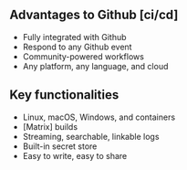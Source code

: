 ## Advantages to Github [ci/cd]
- Fully integrated with Github
- Respond to any Github event
- Community-powered workflows
- Any platform, any language, and cloud
## Key functionalities
- Linux, macOS, Windows, and containers
- [Matrix] builds
- Streaming, searchable, linkable logs
- Built-in secret store
- Easy to write, easy to share